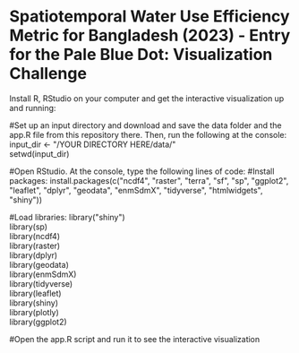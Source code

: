 # Spatiotemporal Water Use Efficiency Metric for Bangladesh (2023) - Entry for the Pale Blue Dot: Visualization Challenge

Install R, RStudio on your computer and get the interactive visualization up and running:

#Set up an input directory and download and save the data folder and the app.R file from this repository there. Then, run the following at the console:
input_dir <- "/YOUR DIRECTORY HERE/data/"\
setwd(input_dir)

#Open RStudio. At the console, type the following lines of code:
#Install packages:
install.packages(c("ncdf4", "raster", "terra", "sf", "sp", "ggplot2", "leaflet", "dplyr", "geodata", "enmSdmX", "tidyverse", "htmlwidgets", "shiny"))

#Load libraries:
library("shiny")\
library(sp)\
library(ncdf4)\
library(raster)\
library(dplyr)\
library(geodata)\
library(enmSdmX)\
library(tidyverse)\
library(leaflet)\
library(shiny)\
library(plotly)\
library(ggplot2)

#Open the app.R script and run it to see the interactive visualization
